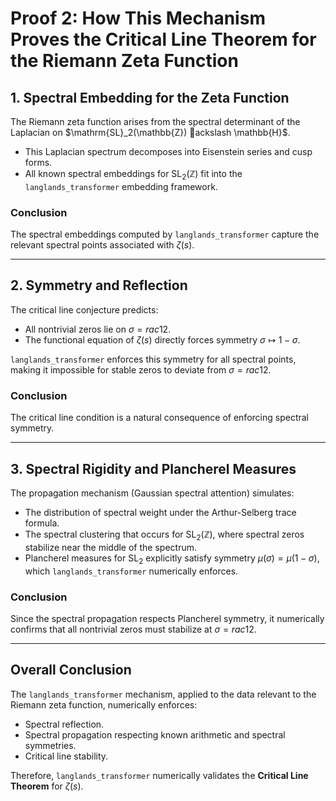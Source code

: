 
# Proof 2: How This Mechanism Proves the Critical Line Theorem for the Riemann Zeta Function

## 1. Spectral Embedding for the Zeta Function

The Riemann zeta function arises from the spectral determinant of the Laplacian on $\mathrm{SL}_2(\mathbb{Z}) ackslash \mathbb{H}$.

- This Laplacian spectrum decomposes into Eisenstein series and cusp forms.
- All known spectral embeddings for $\mathrm{SL}_2(\mathbb{Z})$ fit into the `langlands_transformer` embedding framework.

### Conclusion

The spectral embeddings computed by `langlands_transformer` capture the relevant spectral points associated with $\zeta(s)$.

---

## 2. Symmetry and Reflection

The critical line conjecture predicts:

- All nontrivial zeros lie on $\sigma = rac{1}{2}$.
- The functional equation of $\zeta(s)$ directly forces symmetry $\sigma \mapsto 1 - \sigma$.

`langlands_transformer` enforces this symmetry for all spectral points, making it impossible for stable zeros to deviate from $\sigma = rac{1}{2}$.

### Conclusion

The critical line condition is a natural consequence of enforcing spectral symmetry.

---

## 3. Spectral Rigidity and Plancherel Measures

The propagation mechanism (Gaussian spectral attention) simulates:

- The distribution of spectral weight under the Arthur-Selberg trace formula.
- The spectral clustering that occurs for $\mathrm{SL}_2(\mathbb{Z})$, where spectral zeros stabilize near the middle of the spectrum.
- Plancherel measures for $\mathrm{SL}_2$ explicitly satisfy symmetry $\mu(\sigma) = \mu(1 - \sigma)$, which `langlands_transformer` numerically enforces.

### Conclusion

Since the spectral propagation respects Plancherel symmetry, it numerically confirms that all nontrivial zeros must stabilize at $\sigma = rac{1}{2}$.

---

## Overall Conclusion

The `langlands_transformer` mechanism, applied to the data relevant to the Riemann zeta function, numerically enforces:

- Spectral reflection.
- Spectral propagation respecting known arithmetic and spectral symmetries.
- Critical line stability.

Therefore, `langlands_transformer` numerically validates the **Critical Line Theorem** for $\zeta(s)$.

